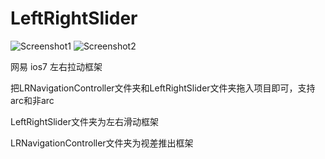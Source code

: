 LeftRightSlider
===============

![Screenshot1](http://i.imgur.com/N6q2Uk8.gif "Screenshot1") 
![Screenshot2](http://i.imgur.com/98Gwauw.gif "Screenshot2")


网易 ios7 左右拉动框架

把LRNavigationController文件夹和LeftRightSlider文件夹拖入项目即可，支持arc和非arc

LeftRightSlider文件夹为左右滑动框架

LRNavigationController文件夹为视差推出框架
